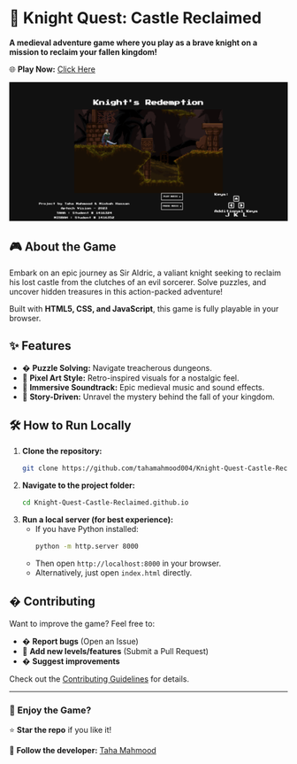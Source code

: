# 🏰 Knight Quest: Castle Reclaimed  

**A medieval adventure game where you play as a brave knight on a mission to reclaim your fallen kingdom!**  

🌐 **Play Now:** [Click Here](https://tahamahmood004.github.io/Knight-Quest-Castle-Reclaimed/)  

![Game Screenshot](img\screenshot.PNG)

## 🎮 About the Game  
Embark on an epic journey as Sir Aldric, a valiant knight seeking to reclaim his lost castle from the clutches of an evil sorcerer. Solve puzzles, and uncover hidden treasures in this action-packed adventure!  

Built with **HTML5, CSS, and JavaScript**, this game is fully playable in your browser.  

## ✨ Features  
- � **Puzzle Solving:** Navigate treacherous dungeons.  
- 🎨 **Pixel Art Style:** Retro-inspired visuals for a nostalgic feel.  
- 🎵 **Immersive Soundtrack:** Epic medieval music and sound effects.  
- 📜 **Story-Driven:** Unravel the mystery behind the fall of your kingdom.  

## 🛠️ How to Run Locally  
1. **Clone the repository:**  
   ```bash
   git clone https://github.com/tahamahmood004/Knight-Quest-Castle-Reclaimed.github.io.git
   ```
2. **Navigate to the project folder:**  
   ```bash
   cd Knight-Quest-Castle-Reclaimed.github.io
   ```
3. **Run a local server (for best experience):**  
   - If you have Python installed:  
     ```bash
     python -m http.server 8000
     ```
   - Then open `http://localhost:8000` in your browser.  
   - Alternatively, just open `index.html` directly.  

## � Contributing  
Want to improve the game? Feel free to:  
- � **Report bugs** (Open an Issue)  
- 🎨 **Add new levels/features** (Submit a Pull Request)  
- � **Suggest improvements**  

Check out the [Contributing Guidelines](CONTRIBUTING.md) for details.   

---

### 🚀 Enjoy the Game?  
⭐ **Star the repo** if you like it!  

🔗 **Follow the developer:** [Taha Mahmood](https://github.com/tahamahmood004)  